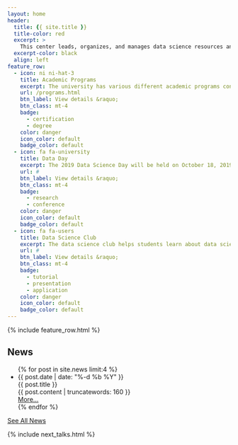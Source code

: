 ```yaml
---
layout: home
header:
  title: {{ site.title }}
  title-color: red
  excerpt: >
    This center leads, organizes, and manages data science resources and research efforts at the University of Utah.  Its members advance the fundamental principles and practice of data science through research, applications, and community engagement.
  excerpt-color: black
  align: left
feature_row:
  - icon: ni ni-hat-3
    title: Academic Programs
    excerpt: The university has various different academic programs connected to data science.
    url: /programs.html
    btn_label: View details &raquo;
    btn_class: mt-4
    badge:
      - certification
      - degree
    color: danger
    icon_color: default
    badge_color: default
  - icon: fa fa-university
    title: Data Day
    excerpt: The 2019 Data Science Day will be held on October 18, 2019. More details to follow.
    url: #
    btn_label: View details &raquo;
    btn_class: mt-4
    badge:
      - research
      - conference
    color: danger
    icon_color: default
    badge_color: default
  - icon: fa fa-users
    title: Data Science Club
    excerpt: The data science club helps students learn about data science and machine learning through tutorial, presentations, and applications.
    url: #
    btn_label: View details &raquo;
    btn_class: mt-4
    badge:
      - tutorial
      - presentation
      - application
    color: danger
    icon_color: default
    badge_color: default
---
```


{% include feature_row.html %}


<section class="section section-lg pt-lg-0">
  <div class="container">
    <div class="row justify-content-center">
      <div class="col-lg-12">
 <h1>News <span class="left-icon"><a href="{{ site.baseurl }}/feed.xml"><i class="fa fa-rss"></i></a></span></h1>

  <ul class="post-list">
    {% for post in site.news limit:4 %}
      <li class="post-list-item">
		   <div class="right-text">{{ post.date | date: "%-d %b %Y" }}</div>
        <div class="post-list-title">
          {{ post.title }}
        </div>
        <div class="post-list-excerpt">
		  {{ post.content | truncatewords: 160 }}
        </div>
  		<div><a class="post-list-link" href="{{ site.baseurl }}{{ post.url }}">More...</a></div>
      </li>
    {% endfor %}
  </ul>
  <div class="all-news-link"><a href="news">See All News</a></div>
 </div>
 </div>
 </div>
 </section>

{% include next_talks.html %}
